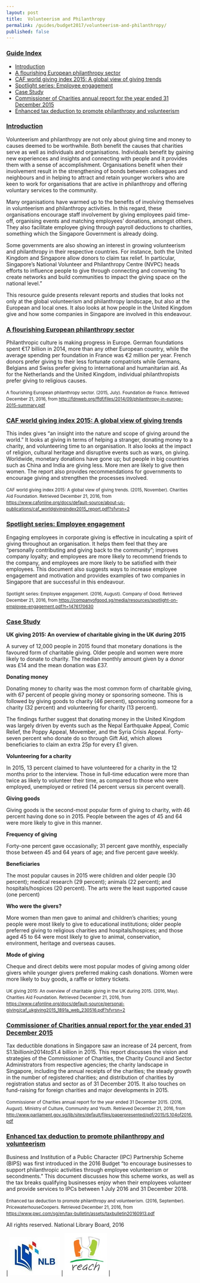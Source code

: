 ```yaml
---
layout: post
title:  Volunteerism and Philanthropy
permalink: /guides/budget2017/volunteerism-and-philanthropy/
published: false
---
```


### <u>Guide Index</u>

* [Introduction](#introduction)
* [A flourishing European philanthropy sector](#a-flourishing-european-philanthropy-sector)
* [CAF world giving index 2015: A global view of giving trends](#caf-world-giving-index-2015-a-global-view-of-giving-trends)
* [Spotlight series: Employee engagement](#spotlight-series-employee-engagement)
* [Case Study](#case-study)
* [Commissioner of Charities annual report for the year ended 31 December 2015](#commissioner-of-charities-annual-report-for-the-year-ended-31-december-2015)
* [Enhanced tax deduction to promote philanthropy and volunteerism](#enhanced-tax-deduction-to-promote-philanthropy-and-volunteerism)

### <u>Introduction</u>

Volunteerism and philanthropy are not only about giving time and money to causes deemed to be worthwhile. Both benefit the causes that charities serve as well as individuals and organisations. Individuals benefit by gaining new experiences and insights and connecting with people and it provides them with a sense of accomplishment. Organisations benefit when their involvement result in the strengthening of bonds between colleagues and neighbours and in helping to attract and retain younger workers who are keen to work for organisations that are active in philanthropy and offering voluntary services to the community.

Many organisations have warmed up to the benefits of involving themselves in volunteerism and philanthropy activities. In this regard, these organisations encourage staff involvement by giving employees paid time-off, organising events and matching employees’ donations, amongst others. They also facilitate employee giving through payroll deductions to charities, something which the Singapore Government is already doing.

Some governments are also showing an interest in growing volunteerism and philanthropy in their respective countries. For instance, both the United Kingdom and Singapore allow donors to claim tax relief. In particular, Singapore’s National Volunteer and Philanthropy Centre (NVPC) heads efforts to influence people to give through connecting and convening “to create networks and build communities to impact the giving space on the national level.”

This resource guide presents relevant reports and studies that looks not only at the global volunteerism and philanthropy landscape, but also at the European and local ones. It also looks at how people in the United Kingdom give and how some companies in Singapore are involved in this endeavour.

 

### <u>A flourishing European philanthropy sector</u>

Philanthropic culture is making progress in Europe. German foundations spent €17 billion in 2014, more than any other European country, while the average spending per foundation in France was €2 million per year. French donors prefer giving to their less fortunate compatriots while Germans, Belgians and Swiss prefer giving to international and humanitarian aid. As for the Netherlands and the United Kingdom, individual philanthropists prefer giving to religious causes.

<small>A flourishing European philanthropy sector. (2015, July). Foundation de France. Retrieved December 21, 2016, from
http://fdnweb.org/ffdf/files/2014/09/philanthropy-in-europe-2015-summary.pdf</small>


### <u>CAF world giving index 2015: A global view of giving trends</u>

This index gives “an insight into the nature and scope of giving around the world.” It looks at giving in terms of helping a stranger, donating money to a charity, and volunteering time to an organisation. It also looks at the impact of religion, cultural heritage and disruptive events such as wars, on giving. Worldwide, monetary donations have gone up; but people in big countries such as China and India are giving less. More men are likely to give then women. The report also provides recommendations for governments to encourage giving and strengthen the processes involved.

<small>CAF world giving index 2015: A global view of giving trends. (2015, November). Charities Aid Foundation. Retrieved December 21, 2016, from
https://www.cafonline.org/docs/default-source/about-us-publications/caf_worldgivingindex2015_report.pdf?sfvrsn=2</small>


### <u>Spotlight series: Employee engagement</u>

Engaging employees in corporate giving is effective in inculcating a spirit of giving throughout an organisation. It helps them feel that they are “personally contributing and giving back to the community”; improves company loyalty; and employees are more likely to recommend friends to the company, and employees are more likely to be satisfied with their employees. This document also suggests ways to increase employee engagement and motivation and provides examples of two companies in Singapore that are successful in this endeavour.

<small>Spotlight series: Employee engagement. (2016, August). Company of Good. Retrieved December 21, 2016, from
https://companyofgood.sg/media/resources/spotlight-on-employee-engagement.pdf?t=1476170630</small>


### <u>Case Study</u>

**UK giving 2015: An overview of charitable giving in the UK during 2015**

A survey of 12,000 people in 2015 found that monetary donations is the favoured form of charitable giving. Older people and women were more likely to donate to charity. The median monthly amount given by a donor was £14 and the mean donation was £37.


**Donating money**

Donating money to charity was the most common form of charitable giving, with 67 percent of people giving money or sponsoring someone. This is followed by giving goods to charity (46 percent), sponsoring someone for a charity (32 percent) and volunteering for charity (13 percent).

The findings further suggest that donating money in the United Kingdom was largely driven by events such as the Nepal Earthquake Appeal, Comic Relief, the Poppy Appeal, Movember, and the Syria Crisis Appeal. Forty-seven percent who donate do so through Gift Aid, which allows beneficiaries to claim an extra 25p for every £1 given.


**Volunteering for a charity**

In 2015, 13 percent claimed to have volunteered for a charity in the 12 months prior to the interview. Those in full-time education were more than twice as likely to volunteer their time, as compared to those who were employed, unemployed or retired (14 percent versus six percent overall).


**Giving goods**

Giving goods is the second-most popular form of giving to charity, with 46 percent having done so in 2015. People between the ages of 45 and 64 were more likely to give in this manner.


**Frequency of giving**

Forty-one percent gave occasionally; 31 percent gave monthly, especially those between 45 and 64 years of age; and five percent gave weekly.


**Beneficiaries**

The most popular causes in 2015 were children and older people (30 percent); medical research (29 percent); animals (22 percent); and hospitals/hospices (20 percent). The arts were the least supported cause (one percent)


**Who were the givers?**

More women than men gave to animal and children’s charities; young people were most likely to give to educational institutions; older people preferred giving to religious charities and hospitals/hospices; and those aged 45 to 64 were most likely to give to animal, conservation, environment, heritage and overseas causes.


**Mode of giving**

Cheque and direct debits were most popular modes of giving among older givers while younger givers preferred making cash donations. Women were more likely to buy goods, a raffle or lottery tickets.

<small>UK giving 2015: An overview of charitable giving in the UK during 2015. (2016, May). Charities Aid Foundation. Retrieved December 21, 2016, from
https://www.cafonline.org/docs/default-source/personal-giving/caf_ukgiving2015_1891a_web_230516.pdf?sfvrsn=2</small>


### <u>Commissioner of Charities annual report for the year ended 31 December 2015</u>

Tax deductible donations in Singapore saw an increase of 24 percent, from S$1.1 billion in 2014 to S$1.4 billion in 2015. This report discusses the vision and strategies of the Commissioner of Charities, the Charity Council and Sector Administrators from respective agencies; the charity landscape in Singapore, including the annual receipts of the charities; the steady growth in the number of registered charities; and distribution of charities by registration status and sector as of 31 December 2015. It also touches on fund-raising for foreign charities and major developments in 2015.

<small>Commissioner of Charities annual report for the year ended 31 December 2015. (2016, August). Ministry of Culture, Community and Youth. Retrieved December 21, 2016, from
http://www.parliament.gov.sg/lib/sites/default/files/paperpresented/pdf/2015/S.104of2016.pdf</small>


### <u>Enhanced tax deduction to promote philanthropy and volunteerism</u>

Business and Institution of a Public Character (IPC) Partnership Scheme (BIPS) was first introduced in the 2016 Budget “to encourage businesses to support philanthropic activities through employee volunteerism or secondments.” This document discusses how this scheme works, as well as the tax breaks qualifying businesses enjoy when their employees volunteer and provide services to IPCs between 1 July 2016 and 31 December 2018.

<small>Enhanced tax deduction to promote philanthropy and volunteerism. (2016, September). PricewaterhouseCoopers. Retrieved December 21, 2016, from
https://www.pwc.com/sg/en/tax-bulletin/assets/taxbulletin20160913.pdf</small>


All rights reserved. National Library Board, 2016

| ![NLB logo](/images/guides/budget2017/NLB-Logo.jpg) | ![Reach logo image](/images/guides/budget2017/Reach-Logo.jpg) |
